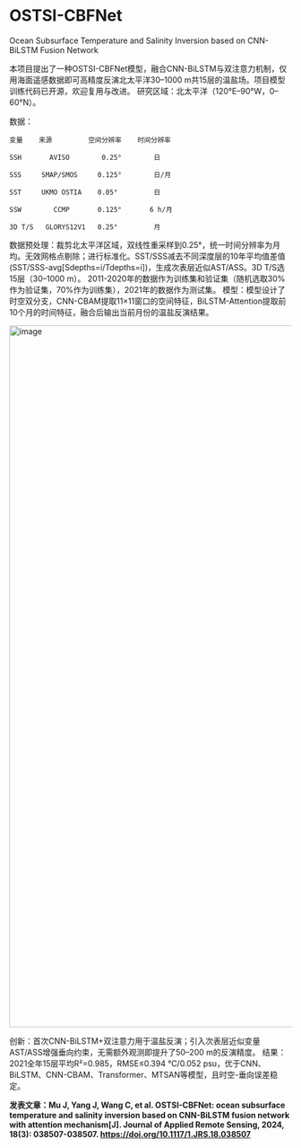 # OSTSI-CBFNet
Ocean Subsurface Temperature and Salinity Inversion based on CNN-BiLSTM Fusion Network

本项目提出了一种OSTSI-CBFNet模型，融合CNN-BiLSTM与双注意力机制，仅用海面遥感数据即可高精度反演北太平洋30–1000 m共15层的温盐场。项目模型训练代码已开源，欢迎复用与改进。
研究区域：北太平洋（120°E–90°W，0–60°N）。

数据：

	变量	  来源	     空间分辨率	  时间分辨率	
	
	SSH	      AVISO        0.25°       	日	
	
	SSS	    SMAP/SMOS 	  0.125°     	日/月	
	
	SST	    UKMO OSTIA	  0.05°	        日	
	
	SSW        CCMP       0.125°	   6 h/月	
	
	3D T/S   GLORYS12V1	  0.25°			月	

数据预处理：裁剪北太平洋区域，双线性重采样到0.25°，统一时间分辨率为月均。无效网格点剔除；进行标准化。SST/SSS减去不同深度层的10年平均值差值(SST/SSS-avg[Sdepths=i/Tdepths=i])，生成次表层近似AST/ASS。3D T/S选15层（30–1000 m）。
2011-2020年的数据作为训练集和验证集（随机选取30%作为验证集，70%作为训练集），2021年的数据作为测试集。
模型：模型设计了时空双分支，CNN-CBAM提取11×11窗口的空间特征，BiLSTM-Attention提取前10个月的时间特征，融合后输出当前月份的温盐反演结果。

<img width="3143" height="1250" alt="image" src="https://github.com/user-attachments/assets/03c9a993-3bed-4e56-9116-5c9cda5bc717" />

创新：首次CNN-BiLSTM+双注意力用于温盐反演；引入次表层近似变量AST/ASS增强垂向约束，无需额外观测即提升了50–200 m的反演精度。
结果：2021全年15层平均R²=0.985，RMSE≤0.394 ℃/0.052 psu，优于CNN、BiLSTM、CNN-CBAM、Transformer、MTSAN等模型，且时空-垂向误差稳定。

**发表文章：Mu J, Yang J, Wang C, et al. OSTSI-CBFNet: ocean subsurface temperature and salinity inversion based on CNN-BiLSTM fusion network with attention mechanism[J]. Journal of Applied Remote Sensing, 2024, 18(3): 038507-038507. https://doi.org/10.1117/1.JRS.18.038507**
